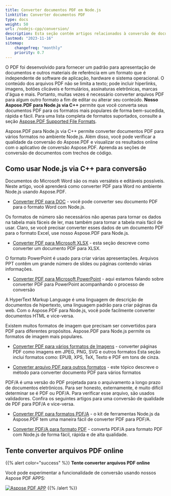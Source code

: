 ```yaml
---
title: Converter documentos PDF em Node.js
linktitle: Converter documentos PDF
type: docs
weight: 50
url: /nodejs-cpp/conversion/
description: Esta seção contém artigos relacionados à conversão de documentos PDF para outros formatos usando o Aspose.PDF para Node.js via C++.
lastmod: "2023-11-16"
sitemap:
    changefreq: "monthly"
    priority: 0.7
---
```


O PDF foi desenvolvido para fornecer um padrão para apresentação de documentos e outros materiais de referência em um formato que é independente de software de aplicação, hardware e sistema operacional. O conteúdo dos arquivos PDF não se limita a texto; pode incluir hiperlinks, imagens, botões clicáveis e formulários, assinaturas eletrônicas, marcas d'água e mais. Portanto, muitas vezes é necessário converter arquivos PDF para algum outro formato a fim de editar ou alterar seu conteúdo. **Nosso Aspose.PDF para Node.js via C++** permite que você converta seus documentos PDF para os formatos mais populares de forma bem-sucedida, rápida e fácil.
 Para uma lista completa de formatos suportados, consulte a seção [Aspose.PDF Supported File Formats](https://docs.aspose.com/pdf/nodejs-cpp/supported-file-formats/).

Aspose.PDF para Node.js via C++ permite converter documentos PDF para vários formatos no ambiente Node.js. Além disso, você pode verificar a qualidade da conversão do Aspose.PDF e visualizar os resultados online com o aplicativo de conversão Aspose.PDF. Aprenda as seções de conversão de documentos com trechos de código.

## Como usar Node.js via C++ para conversão

Documentos do Microsoft Word são os mais versáteis e editáveis possíveis. Neste artigo, você aprenderá como converter PDF para Word no ambiente Node.js usando Aspose.PDF.

- [Converter PDF para DOC](/pdf/nodejs-cpp/convert-pdf-to-doc/) - você pode converter seu documento PDF para o formato Word com Node.js.

Os formatos de número são necessários não apenas para tornar os dados na tabela mais fáceis de ler, mas também para tornar a tabela mais fácil de usar. Claro, se você precisar converter esses dados de um documento PDF para o formato Excel, use nosso Aspose.PDF para Node.js.

- [Converter PDF para Microsoft XLSX](/pdf/nodejs-cpp/convert-pdf-to-xlsx/) - esta seção descreve como converter um documento PDF para XLSX.

O formato PowerPoint é usado para criar várias apresentações. Arquivos PPT contêm um grande número de slides ou páginas contendo várias informações.

- [Converter PDF para Microsoft PowerPoint](/pdf/nodejs-cpp/convert-pdf-to-powerpoint/) - aqui estamos falando sobre converter PDF para PowerPoint acompanhando o processo de conversão

A HyperText Markup Language é uma linguagem de descrição de documentos de hipertexto, uma linguagem padrão para criar páginas da web. Com o Aspose.PDF para Node.js, você pode facilmente converter documentos HTML e vice-versa.

Existem muitos formatos de imagem que precisam ser convertidos para PDF para diferentes propósitos. Aspose.PDF para Node.js permite os formatos de imagem mais populares.

- [Converter PDF para vários formatos de Imagens](/pdf/nodejs-cpp/convert-pdf-to-images-format/) - converter páginas PDF como imagens em JPEG, PNG, SVG e outros formatos
Esta seção inclui formatos como: EPUB, XPS, TeX, Texto e PDF em tons de cinza.

- [Converter arquivo PDF para outros formatos](/pdf/nodejs-cpp/convert-pdf-to-other-files/) - este tópico descreve o método para converter documento PDF para vários formatos

PDF/A é uma versão do PDF projetada para o arquivamento a longo prazo de documentos eletrônicos. Para ser honesto, externamente, é muito difícil determinar se é PDF ou PDF/A. Para verificar esse arquivo, são usados validadores. Confira os seguintes artigos para uma conversão de qualidade de PDF para PDF/A e vice-versa.

- [Converter PDF para formatos PDF/A](/pdf/nodejs-cpp/convert-pdf-to-pdfa/) - o kit de ferramentas Node.js da Aspose.PDF tem uma maneira fácil de converter PDF para PDF/A.

- [Converter PDF/A para formato PDF](/pdf/nodejs-cpp/convert-pdfa-to-pdf/) - converta PDF/A para formato PDF com Node.js de forma fácil, rápida e de alta qualidade.

## Tente converter arquivos PDF online

{{% alert color="success" %}}
**Tente converter arquivos PDF online**

Você pode experimentar a funcionalidade de conversão usando nossos Aspose PDF APPS:

[![Aspose PDF APP](app.png)](https://products.aspose.app/pdf/conversion)
{{% /alert %}}